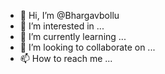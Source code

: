 - 👋 Hi, I’m @Bhargavbollu
- 👀 I’m interested in ...
- 🌱 I’m currently learning ...
- 💞️ I’m looking to collaborate on ...
- 📫 How to reach me ...

<!---
Bhargavbollu/Bhargavbollu is a ✨ special ✨ repository because its `README.md` (this file) appears on your GitHub profile.
You can click the Preview link to take a look at your changes.
--->
